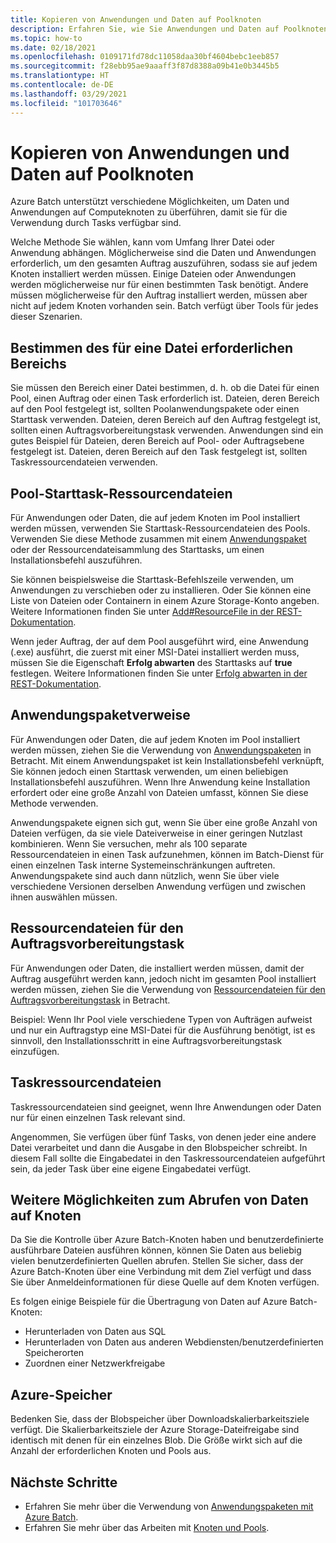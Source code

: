 ```yaml
---
title: Kopieren von Anwendungen und Daten auf Poolknoten
description: Erfahren Sie, wie Sie Anwendungen und Daten auf Poolknoten kopieren.
ms.topic: how-to
ms.date: 02/18/2021
ms.openlocfilehash: 0109171fd78dc11058daa30bf4604bebc1eeb857
ms.sourcegitcommit: f28ebb95ae9aaaff3f87d8388a09b41e0b3445b5
ms.translationtype: HT
ms.contentlocale: de-DE
ms.lasthandoff: 03/29/2021
ms.locfileid: "101703646"
---
```

# <a name="copy-applications-and-data-to-pool-nodes"></a>Kopieren von Anwendungen und Daten auf Poolknoten

Azure Batch unterstützt verschiedene Möglichkeiten, um Daten und Anwendungen auf Computeknoten zu überführen, damit sie für die Verwendung durch Tasks verfügbar sind.

Welche Methode Sie wählen, kann vom Umfang Ihrer Datei oder Anwendung abhängen. Möglicherweise sind die Daten und Anwendungen erforderlich, um den gesamten Auftrag auszuführen, sodass sie auf jedem Knoten installiert werden müssen. Einige Dateien oder Anwendungen werden möglicherweise nur für einen bestimmten Task benötigt. Andere müssen möglicherweise für den Auftrag installiert werden, müssen aber nicht auf jedem Knoten vorhanden sein. Batch verfügt über Tools für jedes dieser Szenarien.

## <a name="determine-the-scope-required-of-a-file"></a>Bestimmen des für eine Datei erforderlichen Bereichs

Sie müssen den Bereich einer Datei bestimmen, d. h. ob die Datei für einen Pool, einen Auftrag oder einen Task erforderlich ist. Dateien, deren Bereich auf den Pool festgelegt ist, sollten Poolanwendungspakete oder einen Starttask verwenden. Dateien, deren Bereich auf den Auftrag festgelegt ist, sollten einen Auftragsvorbereitungstask verwenden. Anwendungen sind ein gutes Beispiel für Dateien, deren Bereich auf Pool- oder Auftragsebene festgelegt ist. Dateien, deren Bereich auf den Task festgelegt ist, sollten Taskressourcendateien verwenden.

## <a name="pool-start-task-resource-files"></a>Pool-Starttask-Ressourcendateien

Für Anwendungen oder Daten, die auf jedem Knoten im Pool installiert werden müssen, verwenden Sie Starttask-Ressourcendateien des Pools. Verwenden Sie diese Methode zusammen mit einem [Anwendungspaket](batch-application-packages.md) oder der Ressourcendateisammlung des Starttasks, um einen Installationsbefehl auszuführen.  

Sie können beispielsweise die Starttask-Befehlszeile verwenden, um Anwendungen zu verschieben oder zu installieren. Oder Sie können eine Liste von Dateien oder Containern in einem Azure Storage-Konto angeben. Weitere Informationen finden Sie unter [Add#ResourceFile in der REST-Dokumentation](/rest/api/batchservice/pool/add#resourcefile).

Wenn jeder Auftrag, der auf dem Pool ausgeführt wird, eine Anwendung (.exe) ausführt, die zuerst mit einer MSI-Datei installiert werden muss, müssen Sie die Eigenschaft **Erfolg abwarten** des Starttasks auf **true** festlegen. Weitere Informationen finden Sie unter [Erfolg abwarten in der REST-Dokumentation](/rest/api/batchservice/pool/add#starttask).

## <a name="application-package-references"></a>Anwendungspaketverweise

Für Anwendungen oder Daten, die auf jedem Knoten im Pool installiert werden müssen, ziehen Sie die Verwendung von [Anwendungspaketen](batch-application-packages.md) in Betracht. Mit einem Anwendungspaket ist kein Installationsbefehl verknüpft, Sie können jedoch einen Starttask verwenden, um einen beliebigen Installationsbefehl auszuführen. Wenn Ihre Anwendung keine Installation erfordert oder eine große Anzahl von Dateien umfasst, können Sie diese Methode verwenden.

Anwendungspakete eignen sich gut, wenn Sie über eine große Anzahl von Dateien verfügen, da sie viele Dateiverweise in einer geringen Nutzlast kombinieren. Wenn Sie versuchen, mehr als 100 separate Ressourcendateien in einen Task aufzunehmen, können im Batch-Dienst für einen einzelnen Task interne Systemeinschränkungen auftreten. Anwendungspakete sind auch dann nützlich, wenn Sie über viele verschiedene Versionen derselben Anwendung verfügen und zwischen ihnen auswählen müssen.

## <a name="job-preparation-task-resource-files"></a>Ressourcendateien für den Auftragsvorbereitungstask

Für Anwendungen oder Daten, die installiert werden müssen, damit der Auftrag ausgeführt werden kann, jedoch nicht im gesamten Pool installiert werden müssen, ziehen Sie die Verwendung von [Ressourcendateien für den Auftragsvorbereitungstask](./batch-job-prep-release.md) in Betracht.

Beispiel: Wenn Ihr Pool viele verschiedene Typen von Aufträgen aufweist und nur ein Auftragstyp eine MSI-Datei für die Ausführung benötigt, ist es sinnvoll, den Installationsschritt in eine Auftragsvorbereitungstask einzufügen.

## <a name="task-resource-files"></a>Taskressourcendateien

Taskressourcendateien sind geeignet, wenn Ihre Anwendungen oder Daten nur für einen einzelnen Task relevant sind.

Angenommen, Sie verfügen über fünf Tasks, von denen jeder eine andere Datei verarbeitet und dann die Ausgabe in den Blobspeicher schreibt. In diesem Fall sollte die Eingabedatei in den Taskressourcendateien aufgeführt sein, da jeder Task über eine eigene Eingabedatei verfügt.

## <a name="additional-ways-to-get-data-onto-nodes"></a>Weitere Möglichkeiten zum Abrufen von Daten auf Knoten

Da Sie die Kontrolle über Azure Batch-Knoten haben und benutzerdefinierte ausführbare Dateien ausführen können, können Sie Daten aus beliebig vielen benutzerdefinierten Quellen abrufen. Stellen Sie sicher, dass der Azure Batch-Knoten über eine Verbindung mit dem Ziel verfügt und dass Sie über Anmeldeinformationen für diese Quelle auf dem Knoten verfügen.

Es folgen einige Beispiele für die Übertragung von Daten auf Azure Batch-Knoten:

- Herunterladen von Daten aus SQL
- Herunterladen von Daten aus anderen Webdiensten/benutzerdefinierten Speicherorten
- Zuordnen einer Netzwerkfreigabe

## <a name="azure-storage"></a>Azure-Speicher

Bedenken Sie, dass der Blobspeicher über Downloadskalierbarkeitsziele verfügt. Die Skalierbarkeitsziele der Azure Storage-Dateifreigabe sind identisch mit denen für ein einzelnes Blob. Die Größe wirkt sich auf die Anzahl der erforderlichen Knoten und Pools aus.

## <a name="next-steps"></a>Nächste Schritte

- Erfahren Sie mehr über die Verwendung von [Anwendungspaketen mit Azure Batch](batch-application-packages.md).
- Erfahren Sie mehr über das Arbeiten mit [Knoten und Pools](nodes-and-pools.md).
